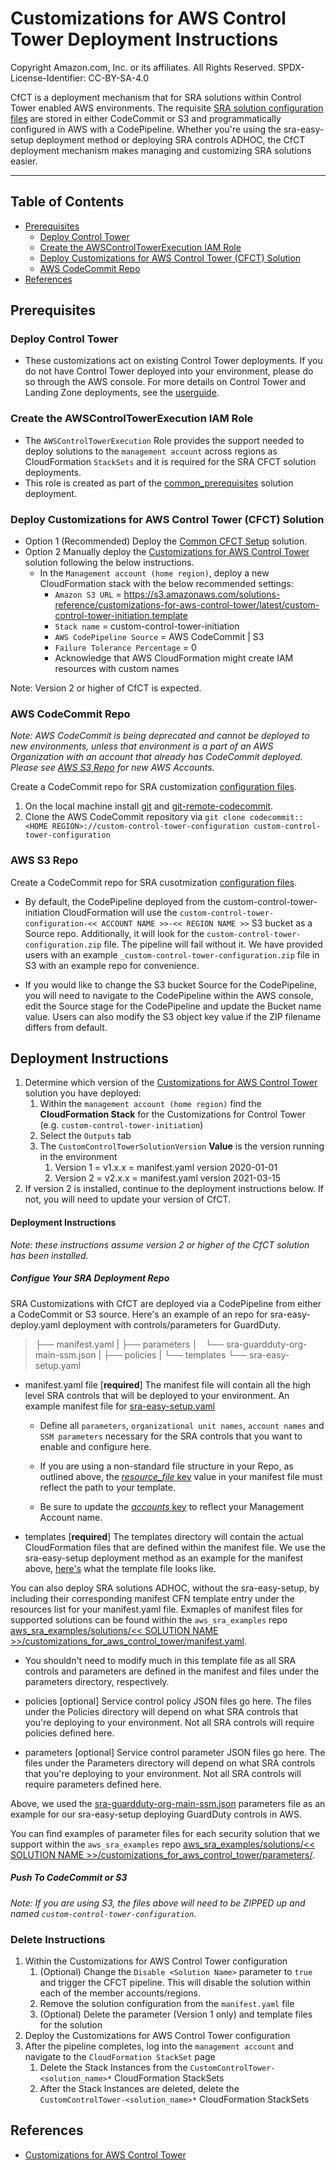 # Customizations for AWS Control Tower Deployment Instructions<!-- omit in toc -->

Copyright Amazon.com, Inc. or its affiliates. All Rights Reserved. SPDX-License-Identifier: CC-BY-SA-4.0

CfCT is a deployment mechanism that for SRA solutions within Control Tower enabled AWS environments.
The requisite [SRA solution configuration files](https://github.com/boueya/aws-security-reference-architecture-examples/tree/main/aws_sra_examples/solutions) are stored in either CodeCommit or S3 and programmatically configured in AWS with a CodePipeline. Whether you're using the sra-easy-setup deployment method or deploying SRA controls ADHOC, the CfCT deployment mechanism makes managing and customizing SRA solutions easier.

---

## Table of Contents<!-- omit in toc -->

- [Prerequisites](#prerequisites)
  - [Deploy Control Tower](#deploy-control-tower)
  - [Create the AWSControlTowerExecution IAM Role](#create-the-awscontroltowerexecution-iam-role)
  - [Deploy Customizations for AWS Control Tower (CFCT) Solution](#deploy-customizations-for-aws-control-tower-cfct-solution)
  - [AWS CodeCommit Repo](#aws-codecommit-repo)
- [References](#references)

## Prerequisites

### Deploy Control Tower

- These customizations act on existing Control Tower deployments. If you do not have Control Tower deployed into your environment, please do so through the AWS console. For more details on Control Tower and Landing Zone deployments, see the [userguide](https://docs.aws.amazon.com/controltower/latest/userguide/quick-start.html).

### Create the AWSControlTowerExecution IAM Role

- The `AWSControlTowerExecution` Role provides the support needed to deploy solutions to the `management account` across regions as CloudFormation `StackSets` and it is required for the SRA CFCT solution deployments.
- This role is created as part of the [common_prerequisites](../solutions/common/common_prerequisites) solution deployment.

### Deploy Customizations for AWS Control Tower (CFCT) Solution

- Option 1 (Recommended) Deploy the [Common CFCT Setup](../solutions/common/common_cfct_setup/) solution.
- Option 2 Manually deploy the [Customizations for AWS Control Tower](https://aws.amazon.com/solutions/implementations/customizations-for-aws-control-tower/) solution following the below instructions.
  - In the `Management account (home region)`, deploy a new CloudFormation stack with the below recommended settings:
    <!-- markdownlint-disable-next-line MD034 -->
    - `Amazon S3 URL` = https://s3.amazonaws.com/solutions-reference/customizations-for-aws-control-tower/latest/custom-control-tower-initiation.template
    - `Stack name` = custom-control-tower-initiation
    - `AWS CodePipeline Source` = AWS CodeCommit | S3
    - `Failure Tolerance Percentage` = 0
    - Acknowledge that AWS CloudFormation might create IAM resources with custom names

Note: Version 2 or higher of CfCT is expected.

### AWS CodeCommit Repo
*Note: AWS CodeCommit is being deprecated and cannot be deployed to new environments, unless that environment is a part of an AWS Organization with an account that already has CodeCommit deployed. Please see [AWS S3 Repo](#aws-s3-repo) for new AWS Accounts.*

Create a CodeCommit repo for SRA customization [configuration files](#deployment-instructions).

1. On the local machine install [git](https://git-scm.com/downloads) and [git-remote-codecommit](https://docs.aws.amazon.com/codecommit/latest/userguide/how-to-connect.html).
2. Clone the AWS CodeCommit repository via `git clone codecommit::<HOME REGION>://custom-control-tower-configuration custom-control-tower-configuration`

### AWS S3 Repo

Create a CodeCommit repo for SRA cusotmization [configuration files](#deployment-instructions).

- By default, the CodePipeline deployed from the custom-control-tower-initiation CloudFormation will use the `custom-control-tower-configuration-<< ACCOUNT NAME >>-<< REGION NAME >>` S3 bucket as a Source repo. Additionally, it will look for the `custom-control-tower-configuration.zip` file. The pipeline will fail without it. We have provided users with an example `_custom-control-tower-configuration.zip` file in S3 with an example repo for convenience.

- If you would like to change the S3 bucket Source for the CodePipeline, you will need to navigate to the CodePipeline within the AWS console, edit the Source stage for the CodePipeline and update the Bucket name value. Users can also modify the S3 object key value if the ZIP filename differs from default.

## Deployment Instructions<!-- omit in toc -->

1. Determine which version of the [Customizations for AWS Control Tower](https://aws.amazon.com/solutions/implementations/customizations-for-aws-control-tower/) solution you have deployed:
   1. Within the `management account (home region)` find the **CloudFormation Stack** for the Customizations for Control Tower (e.g. `custom-control-tower-initiation`)
   2. Select the `Outputs` tab
   3. The `CustomControlTowerSolutionVersion` **Value** is the version running in the environment
      1. Version 1 = v1.x.x = manifest.yaml version 2020-01-01
      2. Version 2 = v2.x.x = manifest.yaml version 2021-03-15
2. If version 2 is installed, continue to the deployment instructions below.  If not, you will need to update your version of CfCT.

#### Deployment Instructions<!-- omit in toc -->
*Note: these instructions assume version 2 or higher of the CfCT solution has been installed.*

##### Configue Your SRA Deployment Repo

SRA Customizations with CfCT are deployed via a CodePipeline from either a CodeCommit or S3 source. 
Here's an example of an repo for sra-easy-deploy.yaml deployment with controls/parameters for GuardDuty.

> ├── manifest.yaml
> |
> ├── parameters
> │   └── sra-guardduty-org-main-ssm.json
> |
> ├── policies
> |
> └── templates
>     └── sra-easy-setup.yaml

- manifest.yaml file [**required**]
The manifest file will contain all the high level SRA controls that will be deployed to your environment.
An example manifest file for [sra-easy-setup.yaml](https://github.com/aws-samples/aws-security-reference-architecture-examples/blob/main/aws_sra_examples/easy_setup/customizations_for_aws_control_tower/manifest.yaml)

   - Define all `parameters`, `organizational unit names`, `account names` and `SSM parameters` necessary for the SRA controls that you want to enable and configure here.

   - If you are using a non-standard file structure in your Repo, as outlined above, the [*resource_file* key](https://github.com/aws-samples/aws-security-reference-architecture-examples/blob/main/aws_sra_examples/easy_setup/customizations_for_aws_control_tower/manifest.yaml#L13C5-L13C49) value in your manifest file must reflect the path to your template.

   - Be sure to update the [*accounts* key](https://github.com/aws-samples/aws-security-reference-architecture-examples/blob/main/aws_sra_examples/easy_setup/customizations_for_aws_control_tower/manifest.yaml#L310) to reflect your Management Account name.
   
- templates [**required**]
The templates directory will contain the actual CloudFormation files that are defined within the manifest file.
We use the sra-easy-setup deployment method as an example for the manifest above, [here's](https://github.com/aws-samples/aws-security-reference-architecture-examples/blob/main/aws_sra_examples/easy_setup/templates/sra-easy-setup.yaml) what the template file looks like.

You can also deploy SRA solutions ADHOC, without the sra-easy-setup, by including their corresponding manifest CFN template entry under the resources list for your manifest.yaml file. Exmaples of manifest files for supported solutions can be found within the `aws_sra_examples` repo [aws_sra_examples/solutions/<< SOLUTION NAME >>/customizations_for_aws_control_tower/manifest.yaml](https://github.com/aws-samples/aws-security-reference-architecture-examples/tree/main/aws_sra_examples/solutions).

   - You shouldn't need to modify much in this template file as all SRA controls and parameters are defined in the manifest and files under the parameters directory, respectively.

- policies [optional] 
Service control policy JSON files go here. The files under the Policies directory will depend on what SRA controls that you're deploying to your environment. Not all SRA controls will require policies defined here.

- parameters [optional]
Service control parameter JSON files go here. The files under the Parameters directory will depend on what SRA controls that you're deploying to your environment. Not all SRA controls will require parameters defined here.

Above, we used the [sra-guardduty-org-main-ssm.json](https://github.com/aws-samples/aws-security-reference-architecture-examples/blob/main/aws_sra_examples/solutions/guardduty/guardduty_org/customizations_for_aws_control_tower/parameters/sra-guardduty-org-main-ssm.json) parameters file as an example for our sra-easy-setup deploying GuardDuty controls in AWS. 

You can find examples of parameter files for each security solution that we support within the `aws_sra_examples` repo [aws_sra_examples/solutions/<< SOLUTION NAME >>/customizations_for_aws_control_tower/parameters/](https://github.com/aws-samples/aws-security-reference-architecture-examples/tree/main/aws_sra_examples/solutions).

##### Push To CodeCommit or S3
*Note: If you are using S3, the files above will need to be ZIPPED up and named `custom-control-tower-configuration`.*

### Delete Instructions<!-- omit in toc -->

1. Within the Customizations for AWS Control Tower configuration
   1. (Optional) Change the `Disable <Solution Name>` parameter to `true` and trigger the CFCT pipeline. This will disable the solution within each of the member accounts/regions.
   2. Remove the solution configuration from the `manifest.yaml` file
   3. (Optional) Delete the parameter (Version 1 only) and template files for the solution
2. Deploy the Customizations for AWS Control Tower configuration
3. After the pipeline completes, log into the `management account` and navigate to the `CloudFormation StackSet` page
   1. Delete the Stack Instances from the `CustomControlTower-<solution_name>*` CloudFormation StackSets
   2. After the Stack Instances are deleted, delete the `CustomControlTower-<solution_name>*` CloudFormation StackSets

## References

- [Customizations for AWS Control Tower](https://aws.amazon.com/solutions/implementations/customizations-for-aws-control-tower/)